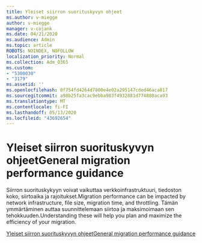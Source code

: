 ```yaml
---
title: Yleiset siirron suorituskyvyn ohjeet
ms.author: v-miegge
author: v-miegge
manager: v-cojank
ms.date: 04/21/2020
ms.audience: Admin
ms.topic: article
ROBOTS: NOINDEX, NOFOLLOW
localization_priority: Normal
ms.collection: Adm_O365
ms.custom:
- "5300030"
- "3179"
ms.assetid: ''
ms.openlocfilehash: 0f754fd4264d7800e4e02a295147cded46aca817
ms.sourcegitcommit: a98b25fa3cac9ebba983f4932881d774880aca93
ms.translationtype: MT
ms.contentlocale: fi-FI
ms.lasthandoff: 05/13/2020
ms.locfileid: "43692654"
---
```

# <a name="general-migration-performance-guidance"></a><span data-ttu-id="ff182-102">Yleiset siirron suorituskyvyn ohjeet</span><span class="sxs-lookup"><span data-stu-id="ff182-102">General migration performance guidance</span></span>

<span data-ttu-id="ff182-103">Siirron suorituskykyyn voivat vaikuttaa verkkoinfrastruktuuri, tiedoston koko, siirtoaika ja rajoitukset.</span><span class="sxs-lookup"><span data-stu-id="ff182-103">Migration performance can be impacted by network infrastructure, file size, migration time, and throttling.</span></span> <span data-ttu-id="ff182-104">Tämän ymmärtäminen auttaa suunnittelemaan siirtoa ja maksimoimaan sen tehokkuuden.</span><span class="sxs-lookup"><span data-stu-id="ff182-104">Understanding these will help you plan and maximize the efficiency of your migration.</span></span>

[<span data-ttu-id="ff182-105">Yleiset siirron suorituskyvyn ohjeet</span><span class="sxs-lookup"><span data-stu-id="ff182-105">General migration performance guidance</span></span>](https://docs.microsoft.com/sharepointmigration/sharepoint-online-and-onedrive-migration-speed)